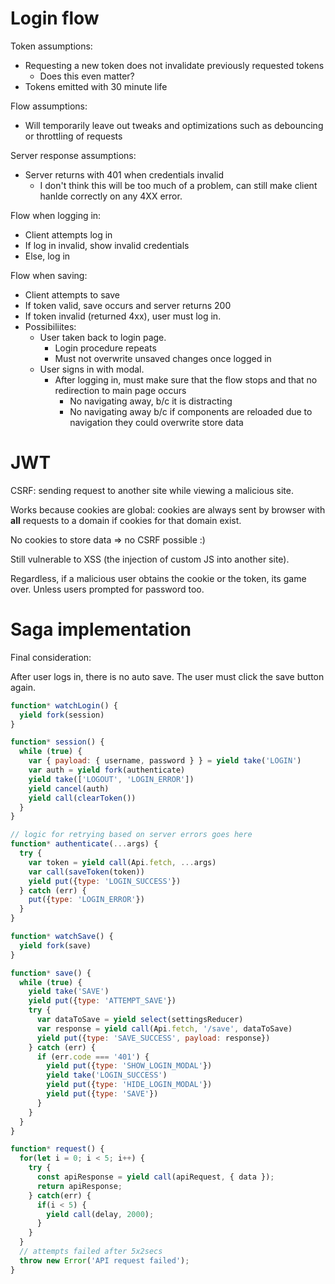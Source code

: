 # Login flow

Token assumptions:

* Requesting a new token does not invalidate previously requested tokens
  * Does this even matter?
* Tokens emitted with 30 minute life

Flow assumptions:

* Will temporarily leave out tweaks and optimizations such as debouncing or throttling of requests

Server response assumptions:

* Server returns with 401 when credentials invalid
  * I don't think this will be too much of a problem, can still make client hanlde correctly on any 4XX error.

Flow when logging in:

* Client attempts log in
* If log in invalid, show invalid credentials
* Else, log in

Flow when saving:

* Client attempts to save
* If token valid, save occurs and server returns 200
* If token invalid (returned 4xx), user must log in.
* Possibiliites:
  * User taken back to login page.
    * Login procedure repeats
    * Must not overwrite unsaved changes once logged in
  * User signs in with modal.
    * After logging in, must make sure that the flow stops and that no redirection to main page occurs
      * No navigating away, b/c it is distracting
      * No navigating away b/c if components are reloaded due to navigation they could overwrite store data

# JWT

CSRF: sending request to another site while viewing a malicious site.

Works because cookies are global: cookies are always sent by browser with **all** requests to a domain if cookies for that domain exist.

No cookies to store data => no CSRF possible :)

Still vulnerable to XSS (the injection of custom JS into another site).

Regardless, if a malicious user obtains the cookie or the token, its game over. Unless users prompted for password too.

# Saga implementation

Final consideration:

After user logs in, there is no auto save. The user must click the save button again.

```js
function* watchLogin() {
  yield fork(session)
}

function* session() {
  while (true) {
    var { payload: { username, password } } = yield take('LOGIN')
    var auth = yield fork(authenticate)
    yield take(['LOGOUT', 'LOGIN_ERROR'])
    yield cancel(auth)
    yield call(clearToken())
  }
}

// logic for retrying based on server errors goes here
function* authenticate(...args) {
  try {
    var token = yield call(Api.fetch, ...args)
    var call(saveToken(token))
    yield put({type: 'LOGIN_SUCCESS'})
  } catch (err) {
    put({type: 'LOGIN_ERROR'})
  }
}

function* watchSave() {
  yield fork(save)
}

function* save() {
  while (true) {
    yield take('SAVE')
    yield put({type: 'ATTEMPT_SAVE'})
    try {
      var dataToSave = yield select(settingsReducer)
      var response = yield call(Api.fetch, '/save', dataToSave)
      yield put({type: 'SAVE_SUCCESS', payload: response})
    } catch (err) {
      if (err.code === '401') {
        yield put({type: 'SHOW_LOGIN_MODAL'})
        yield take('LOGIN_SUCCESS')
        yield put({type: 'HIDE_LOGIN_MODAL'})
        yield put({type: 'SAVE'})
      }
    }
  }
}

function* request() {
  for(let i = 0; i < 5; i++) {
    try {
      const apiResponse = yield call(apiRequest, { data });
      return apiResponse;
    } catch(err) {
      if(i < 5) {
        yield call(delay, 2000);
      }
    }
  }
  // attempts failed after 5x2secs
  throw new Error('API request failed');
}
